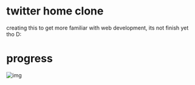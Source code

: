 # twitter home clone
creating this to get more familiar with web development, its not finish yet tho D:

# progress
![img](https://i.ibb.co/37sqsgH/image-2023-12-13-035754450.png)
